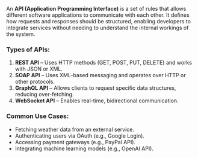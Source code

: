 An **API (Application Programming Interface)** is a set of rules that allows different software applications to communicate with each other. It defines how requests and responses should be structured, enabling developers to integrate services without needing to understand the internal workings of the system.  

### Types of APIs:
1. **REST API** – Uses HTTP methods (GET, POST, PUT, DELETE) and works with JSON or XML.
2. **SOAP API** – Uses XML-based messaging and operates over HTTP or other protocols.
3. **GraphQL API** – Allows clients to request specific data structures, reducing over-fetching.
4. **WebSocket API** – Enables real-time, bidirectional communication.

### Common Use Cases:
- Fetching weather data from an external service.
- Authenticating users via OAuth (e.g., Google Login).
- Accessing payment gateways (e.g., PayPal API).
- Integrating machine learning models (e.g., OpenAI API).
